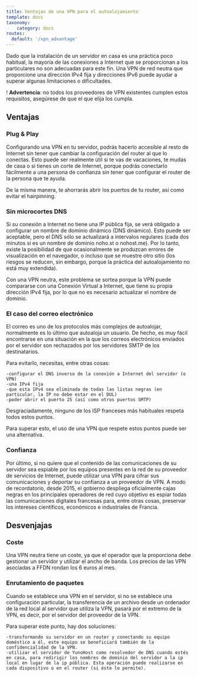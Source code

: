 ```yaml
---
title: Ventajas de una VPN para el autoalojamiento
template: docs
taxonomy:
    category: docs
routes:
  default: '/vpn_advantage'
---
```


Dado que la instalación de un servidor en casa es una práctica poco habitual, la mayoría de las conexiones a Internet que se proporcionan a los particulares no son adecuadas para este fin. Una VPN de red neutra que proporcione una dirección IPv4 fija y direcciones IPv6 puede ayudar a superar algunas limitaciones o dificultades.

! <b>Advertencia</b>: no todos los proveedores de VPN existentes cumplen estos requisitos, asegúrese de que el que elija los cumpla. 

## Ventajas

### Plug & Play

Configurando una VPN en tu servidor, podrás hacerlo accesible al resto de Internet sin tener que cambiar la configuración del router al que lo conectas. Esto puede ser realmente útil si te vas de vacaciones, te mudas de casa o si tienes un corte de Internet, porque podrás conectarlo fácilmente a una persona de confianza sin tener que configurar el router de la persona que te ayuda.

De la misma manera, te ahorrarás abrir los puertos de tu router, así como evitar el hairpinning.

### Sin microcortes DNS

Si su conexión a Internet no tiene una IP pública fija, se verá obligado a configurar un nombre de dominio dinámico (DNS dinámico). Esto puede ser aceptable, pero el DNS sólo se actualizará a intervalos regulares (cada dos minutos si es un nombre de dominio noho.st o nohost.me). Por lo tanto, existe la posibilidad de que ocasionalmente se produzcan errores de visualización en el navegador, o incluso que se muestre otro sitio (los riesgos se reducen, sin embargo, porque la práctica del autoalojamiento no está muy extendida).

Con una VPN neutra, este problema se sortea porque la VPN puede compararse con una Conexión Virtual a Internet, que tiene su propia dirección IPv4 fija, por lo que no es necesario actualizar el nombre de dominio.

### El caso del correo electrónico

El correo es uno de los protocolos más complejos de autoalojar, normalmente es lo último que autoaloja un usuario. De hecho, es muy fácil encontrarse en una situación en la que los correos electrónicos enviados por el servidor son rechazados por los servidores SMTP de los destinatarios.

Para evitarlo, necesitas, entre otras cosas:

    -configurar el DNS inverso de la conexión a Internet del servidor (o VPN)
    -una IPv4 fija
    -que esta IPv4 sea eliminada de todas las listas negras (en particular, la IP no debe estar en el DUL)
    -poder abrir el puerto 25 (así como otros puertos SMTP)

Desgraciadamente, ninguno de los ISP franceses más habituales respeta todos estos puntos.

Para superar esto, el uso de una VPN que respete estos puntos puede ser una alternativa.

### Confianza

Por último, si no quiere que el contenido de las comunicaciones de su servidor sea espiable por los equipos presentes en la red de su proveedor de servicios de Internet, puede utilizar una VPN para cifrar sus comunicaciones y deportar su confianza a un proveedor de VPN. A modo de recordatorio, desde 2015, el gobierno despliega oficialmente cajas negras en los principales operadores de red cuyo objetivo es espiar todas las comunicaciones digitales francesas para, entre otras cosas, preservar los intereses científicos, económicos e industriales de Francia.

## Desvenjajas
### Coste
Una VPN neutra tiene un coste, ya que el operador que la proporciona debe gestionar un servidor y utilizar el ancho de banda. Los precios de las VPN asociadas a FFDN rondan los 6 euros al mes.

### Enrutamiento de paquetes

Cuando se establece una VPN en el servidor, si no se establece una configuración particular, la transferencia de un archivo desde un ordenador de la red local al servidor que utiliza la VPN, pasará por el extremo de la VPN, es decir, por el servidor del proveedor de la VPN.

Para superar este punto, hay dos soluciones:

    -transformando su servidor en un router y conectando su equipo doméstico a él, este equipo se beneficiará también de la confidencialidad de la VPN.
    -utilizar el servidor de YunoHost como resolvedor de DNS cuando estés en casa, para redirigir los nombres de dominio del servidor a la ip local en lugar de la ip pública. Esta operación puede realizarse en cada dispositivo o en el router (si éste lo permite).
